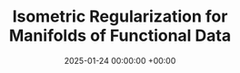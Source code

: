 ---
layout: post
title:  "Isometric Regularization for Manifolds of Functional Data"
date:   2025-01-24 00:00:00 +00:00
image: /images/irmf.gif
categories: research
authors: "Hyungjun Heo, <strong>Seonghun Oh</strong>, Jae Yong Lee, Young Min Kim, Yonghyeon Lee"
venue: "International Conference on Learning Representation (ICLR) 2025"
website: https://heo0224.github.io/IRMF_projectpage/
paper: https://openreview.net/forum?id=xBuURiCChw&noteId=9xJprrhplv
---